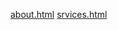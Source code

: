 [about.html](https://github.io/Hegyiandras/html-filok-linkelese/about.html)
[srvices.html](https://github.io/Hegyiandras/html-filok-linkelese/services.html)
